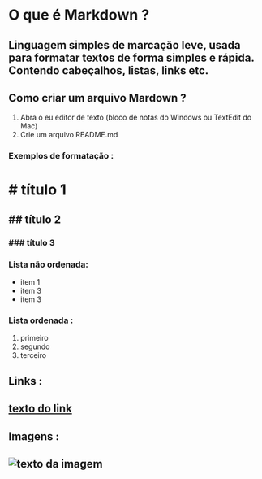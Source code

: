 # O que é Markdown ?

## Linguagem simples de marcação leve, usada para formatar textos de forma simples e  rápida. Contendo cabeçalhos, listas, links etc.

## Como criar um arquivo Mardown ?
1. Abra o eu editor de texto (bloco de notas do Windows ou TextEdit do Mac)
2. Crie um arquivo README.md

### Exemplos de formatação :

# # título 1
## ## título 2
### ### título 3

### Lista não ordenada:
- item 1
- item 3
- item 3

### Lista ordenada :
1. primeiro
2. segundo
3. terceiro

## Links :
## [texto do link](url)

## Imagens :
## ![texto da imagem](url)




